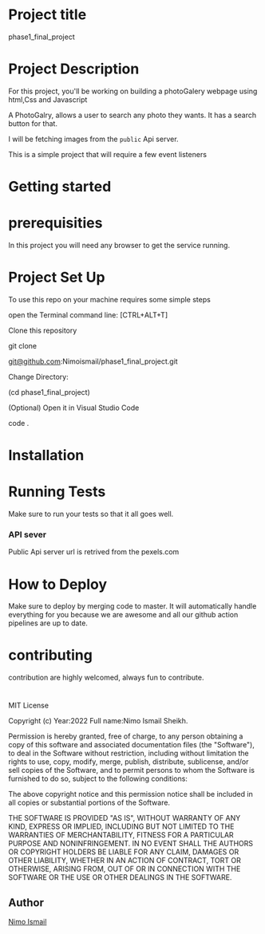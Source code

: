 # Project title

phase1_final_project

# Project Description

For this project, you'll be working on building a photoGalery webpage using html,Css and Javascript

A PhotoGalry, allows a user to search any photo they wants. It has a search button for that.

I will be fetching images from the `public` Api server.

This is a simple project that will require  a few event listeners

# Getting started






# prerequisities

In this project you will need any browser to get the service running.

# Project Set Up

To use this repo on your machine requires some simple steps

open the Terminal command line: [CTRL+ALT+T]

Clone this repository

git clone

git@github.com:Nimoismail/phase1_final_project.git

Change Directory: 

(cd phase1_final_project)

(Optional) Open it in Visual Studio Code

code .

#   Installation



# Running Tests

Make sure to run your tests so that it all goes well.

### API sever

Public Api server url is retrived from the pexels.com

# How to Deploy

Make sure to deploy by merging code to master. It will automatically handle everything for you because we are awesome and all our github action pipelines are up to date.

# contributing

contribution are highly  welcomed, always fun to contribute.


#

MIT License

Copyright (c) Year:2022 Full name:Nimo Ismail Sheikh.

Permission is hereby granted, free of charge, to any person obtaining a copy of this software and associated documentation files (the "Software"), to deal in the Software without restriction, including without limitation the rights to use, copy, modify, merge, publish, distribute, sublicense, and/or sell copies of the Software, and to permit persons to whom the Software is furnished to do so, subject to the following conditions:

The above copyright notice and this permission notice shall be included in all copies or substantial portions of the Software.

THE SOFTWARE IS PROVIDED "AS IS", WITHOUT WARRANTY OF ANY KIND, EXPRESS OR IMPLIED, INCLUDING BUT NOT LIMITED TO THE WARRANTIES OF MERCHANTABILITY, FITNESS FOR A PARTICULAR PURPOSE AND NONINFRINGEMENT. IN NO EVENT SHALL THE AUTHORS OR COPYRIGHT HOLDERS BE LIABLE FOR ANY CLAIM, DAMAGES OR OTHER LIABILITY, WHETHER IN AN ACTION OF CONTRACT, TORT OR OTHERWISE, ARISING FROM, OUT OF OR IN CONNECTION WITH THE SOFTWARE OR THE USE OR OTHER DEALINGS IN THE SOFTWARE.

## Author

[Nimo Ismail]() 







